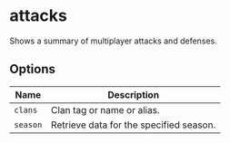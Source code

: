 # attacks

Shows a summary of multiplayer attacks and defenses.

## Options

| Name     | Description                             |
| -------- | --------------------------------------- |
| `clans`  | Clan tag or name or alias.              |
| `season` | Retrieve data for the specified season. |
